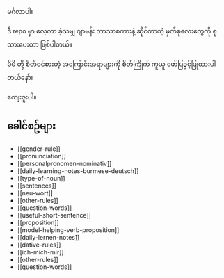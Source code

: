 မင်္ဂလာပါ။

ဒီ repo မှာ လေ့လာ ခဲ့သမျှ ဂျာမန်း ဘာသာစကားနဲ့ ဆိုင်တာတဲ့ မှတ်စုလေးတွေကို စုထားပေးတာ ဖြစ်ပါတယ်။

မိမိ တို့ စိတ်ဝင်စားတဲ့ အကြောင်းအရာများကို စိတ်ကြိုက် ကူယူ ဖော်ပြခွင့်ပြုထားပါတယ်နော်။

ကျေးဇူးပါ။

__ခေါင်စဥ်များ__
---------------------

* [[gender-rule]]
* [[pronunciation]]
* [[personalpronomen-nominativ]]
* [[daily-learning-notes-burmese-deutsch]]
* [[type-of-noun]]
* [[sentences]]
* [[neu-wort]]
* [[other-rules]]
* [[question-words]]
* [[useful-short-sentence]]
* [[proposition]]
* [[model-helping-verb-proposition]]
* [[daily-lernen-notes]]
* [[dative-rules]]
* [[ich-mich-mir]]
* [[other-rules]]
* [[question-words]]
